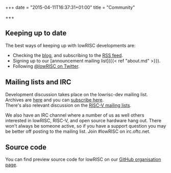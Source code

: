 +++
date = "2015-04-11T16:37:31+01:00"
title = "Community"

+++

## Keeping up to date

The best ways of keeping up with lowRISC developments are:

* Checking the [blog](/), and subscribing to the [RSS 
feed](http://www.lowrisc.org/index.xml).
* Signing up to our [announcement mailing list]({{< ref "about.md" >}}).
* Following [@lowRISC on Twitter](https://twitter.com/lowrisc).

## Mailing lists and IRC

Development discussion takes place on the lowrisc-dev mailing list. Archives 
are [here](http://news.gmane.org/gmane.comp.hardware.lowrisc.devel) and you 
can [subscribe 
here](http://listmaster.pepperfish.net/cgi-bin/mailman/listinfo/lowrisc-dev-lists.lowrisc.org).  
There's also relevant discussion on the [RISC-V mailing 
lists](http://riscv.org/mailinglist.html).

We also have an IRC channel where a number of us as well others interested in 
lowRISC, RISC-V, and open source hardware hang out. There won't always be 
someone active, so if you have a support question you may be better off 
posting to the mailing list. Join #lowRISC on irc.oftc.net.

## Source code

You can find preview source code for lowRISC on our [GitHub organisation 
page](https://github.com/lowrisc).
